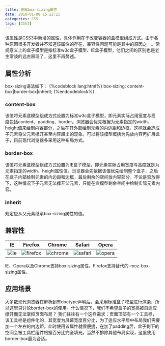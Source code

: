 ```yaml
---
title: 理解box-sizing属性
date: 2018-01-08 15:22:21
categories: CSS
tags: [CSS3]
---
```

该属性是CSS3中新增的属性，具体作用在于改变容器的盒模型组成方式。由于各种原因很多开发者并不知道该属性的存在，兼容性问题可能是其中的原因之一。常规意义上的盒子模型是指标准w3c盒子模型、IE盒子模型，他们之间的区别也是老生常谈的远古原理了，这里不再赘述。

## 属性分析
box-sizing语法如下：
{%codeblock lang:html%}
box-sizing: content-box|border-box|inherit;
{%endcodeblock%}

### content-box
该值将元素盒模型组成方式设置为标准w3c盒子模型，即元素实际占用宽度与高度包括content、padding、border。浏览器会优先根据为元素指定的width、height值来绘制内容部分，之后在其外部绘制元素的内边距和边框，这样就会造成子元素将父元素撑开甚至内容超出的现象。可以将该模型概括为先放内容再扩展盒子，目前现代浏览器多采用这种布局方式。

### border-box
该值将元素盒模型组成方式设置为IE盒子模型，即元素实际占用宽度与高度就是为元素指定的width、height属性值。浏览器会先依据该值优先绘制整个盒子，之后在盒子内部绘制元素的内边距和边框，最后剩余的空间放内容部分，不论是否放得下，这种情况下子元素无法撑开父元素，只能在盒模型剩余空间中绘制实际元素内容。
<!--more-->
### inherit
规定应从父元素继承box-sizing属性的值。

## 兼容性
| IE | Firefox | Chrome | Safari | Opera |
| :-: | :-: | :-: | :-: | :-: |
| ![ie](http://www.w3school.com.cn/ui2017/compatible_ie.png) | ![firefox](http://www.w3school.com.cn/ui2017/compatible_firefox.png) | ![chrome](http://www.w3school.com.cn/ui2017/compatible_chrome.png) | ![safari](http://www.w3school.com.cn/ui2017/compatible_safari.png) | ![opera](http://www.w3school.com.cn/ui2017/compatible_opera.png) |
IE、Opera以及Chrome支持box-sizing属性，Firefox支持替代的-moz-box-sizing属性。

## 应用场景
大多数现代浏览器在解析到有doctype声明后，会采用标准盒子模型进行渲染，所以这里只讨论border-box的使用。什么情况下，我们不希望盒子的宽高被自适应撑开而无法掌控页面布局？
我们往往有一个这样需求：页面顶部有一个工具栏，该工具栏是组件化的，其宽度为屏幕宽度百分比，为了适应水平居中布局我们需要加一个左右的内边距。此时使用该属性就很便捷，在加了padding后，盒子剩下的空间会被工具栏组件根据百分比完全填充。当然不排除其他布局实现，这里使用border-box最为合适。